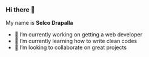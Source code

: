 ### Hi there 👋

My name is **Selco Drapalla** 

- 🔭 I’m currently working on getting a web developer 
- 🌱 I’m currently learning how to write clean codes
- 👯 I’m looking to collaborate on great projects
